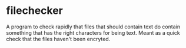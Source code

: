 filechecker
===========

A program to check rapidly that files that should contain text do
contain something that has the right characters for being text.  Meant
as a quick check that the files haven't been encryted.

